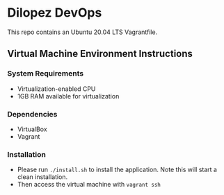 # Dilopez DevOps #
This repo contains an Ubuntu 20.04 LTS Vagrantfile.

## Virtual Machine Environment Instructions ##

### System Requirements ###
* Virtualization-enabled CPU
* 1GB RAM available for virtualization

### Dependencies ###
* VirtualBox
* Vagrant 

### Installation ###
* Please run `./install.sh` to install the application. 
  Note this will start a clean installation.
* Then access the virtual machine with `vagrant ssh`
